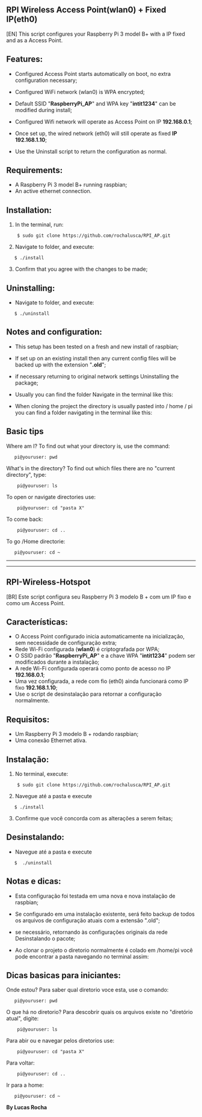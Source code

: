## RPI Wireless Access Point(wlan0) + Fixed IP(eth0)
[EN]
This script configures your Raspberry Pi 3 model B+ with a IP fixed and as a Access Point.

## Features:

* Configured Access Point starts automatically on boot, no extra configuration necessary;
* Configured WiFi network (wlan0) is WPA encrypted;
* Default SSID "**RaspberryPi_AP**" and WPA key "**intit1234**" can be modified during install;
* Configured Wifi network will operate as Access Point on IP **192.168.0.1**;
* Once set up, the wired network (eth0) will still operate as fixed **IP 192.168.1.10**;

* Use the Uninstall script to return the configuration as normal.

## Requirements:

* A Raspberry Pi 3 model B+ running raspbian;
* An active ethernet connection.

## Installation:

1. In the terminal, run:
```
    $ sudo git clone https://github.com/rochalusca/RPI_AP.git
```
2. Navigate to folder, and execute:
```
   $ ./install
```
3. Confirm that you agree with the changes to be made;

## Uninstalling:

* Navigate to folder, and execute:
``` 
   $ ./uninstall
```
## Notes and configuration:

* This setup has been tested on a fresh and new install of raspbian;
* If set up on an existing install then any current config files will be backed up with the extension "**.old**";
* if necessary returning to original network settings Uninstalling the package;

* Usually you can find the folder Navigate in the terminal like this:
* When cloning the project the directory is usually pasted into / home / pi you can find a folder navigating in the terminal like this:

## Basic tips
Where am I? To find out what your directory is, use the command:
```
   pi@youruser: pwd
```
What's in the directory? To find out which files there are no "current directory", type:
```
    pi@youruser: ls
```
To open or navigate directories use:
```
    pi@youruser: cd "pasta X"
```
To come back:
```
    pi@youruser: cd ..
``` 
To go /Home directorie:
 ```
    pi@youruser: cd ~
```

<hr/><hr/>

## RPI-Wireless-Hotspot
[BR]
Este script configura seu Raspberry Pi 3 modelo B + com um IP fixo e como um Access Point.

## Características:

* O Access Point configurado inicia automaticamente na inicialização, sem necessidade de configuração extra;
* Rede Wi-Fi configurada (**wlan0**) é criptografada por WPA;
* O SSID padrão "**RaspberryPi_AP**" e a chave WPA "**intit1234**" podem ser modificados durante a instalação;
* A rede Wi-Fi configurada operará como ponto de acesso no IP **192.168.0.1**;
* Uma vez configurada, a rede com fio (eth0) ainda funcionará como IP fixo **192.168.1.10**;
 
* Use o script de desinstalação para retornar a configuração normalmente.

## Requisitos:

* Um Raspberry Pi 3 modelo B + rodando raspbian;
* Uma conexão Ethernet ativa.

## Instalação:

1. No terminal, execute:
```
    $ sudo git clone https://github.com/rochalusca/RPI_AP.git
```
2. Navegue até a pasta e execute
```
   $ ./install
```
3. Confirme que você concorda com as alterações a serem feitas;

## Desinstalando:

* Navegue até a pasta e execute
``` 
   $  ./uninstall
```
## Notas e dicas:

* Esta configuração foi testada em uma nova e nova instalação de raspbian;
* Se configurado em uma instalação existente, será feito backup de todos os arquivos de configuração atuais com a extensão ".old";
* se necessário, retornando às configurações originais da rede Desinstalando o pacote;

* Ao clonar o projeto o diretorio normalmente é colado em /home/pi você pode encontrar a pasta navegando no terminal assim:

## Dicas basicas para iniciantes:

Onde estou? Para saber qual diretorio voce esta, use o comando:
```
   pi@youruser: pwd
```
O que há no diretorio? Para descobrir quais os arquivos existe no "diretório atual", digite:
```
    pi@youruser: ls
```
Para abir ou e navegar pelos diretorios use:
```
    pi@youruser: cd "pasta X"
```
Para voltar:
```
    pi@youruser: cd ..
```
Ir para a home:
 ```
    pi@youruser: cd ~
```

**By Lucas Rocha**
